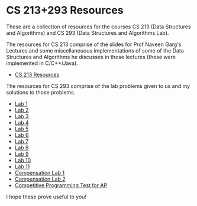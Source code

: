 # CS 213+293 Resources

These are a collection of resources for the courses CS 213 (Data Structures and Algorithms) and CS 293 (Data Structures and Algorithms Lab).

The resources for CS 213 comprise of the slides for Prof Naveen Garg's Lectures and some miscellaneuous implementations of some of the Data Structures and Algorithms he discusses in those lectures (these were implemented in C/C++/Java).

- [CS 213 Resources](./NPTEL_Naveen_Garg_Slides/)

The resources for CS 293 comprise of the lab problems given to us and my solutions to those problems.

- [Lab 1](./Lab01/)
- [Lab 2](./Lab02/)
- [Lab 3](./Lab03/)
- [Lab 4](./Lab04/)
- [Lab 5](./Lab05/)
- [Lab 6](./Lab06/)
- [Lab 7](./Lab07/)
- [Lab 8](./Lab08/)
- [Lab 9](./Lab09/)
- [Lab 10](./Lab10/)
- [Lab 11](./Lab11/)
- [Compensation Lab 1](./CompLab1/)
- [Compensation Lab 2](./CompLab2/)
- [Competitive Programming Test for AP](./CP_for_AP.pdf)

I hope these prove useful to you!
